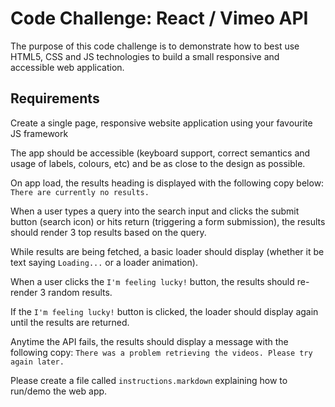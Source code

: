#  Code Challenge: React / Vimeo API

The purpose of this code challenge is to demonstrate how to best use HTML5, CSS and JS technologies to build a small responsive and accessible web application.

## Requirements

Create a single page, responsive website application using your favourite JS framework

The app should be accessible (keyboard support, correct semantics and usage of labels, colours, etc) and be as close to the design as possible.

On app load, the results heading is displayed with the following copy below:
`There are currently no results.`

When a user types a query into the search input and clicks the submit button (search icon) or hits return (triggering a form submission), the results should render 3 top results based on the query.

While results are being fetched, a basic loader should display (whether it be text saying `Loading...` or a loader animation).

When a user clicks the `I'm feeling lucky!` button, the results should re-render 3 random results.

If the `I'm feeling lucky!` button is clicked, the loader should display again until the results are returned.

Anytime the API fails, the results should display a message with the following copy:
`There was a problem retrieving the videos. Please try again later.`

Please create a file called `instructions.markdown` explaining how to run/demo the web app.
